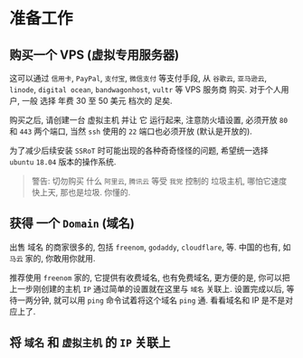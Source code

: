 # 准备工作

## 购买一个 VPS (虚拟专用服务器) 
  这可以通过 `信用卡`, `PayPal`, `支付宝`, `微信支付` 等支付手段, 从 `谷歌云`, `亚马逊云`, `linode`, `digital ocean`, `bandwagonhost`, `vultr` 等 VPS 服务商 购买. 对于个人用户, 一般 选择 年费 30 至 50 美元 档次的 足矣.

  购买之后, 请创建一台 虚拟主机 并让 它 运行起来, 注意防火墙设置, 必须开放 `80` 和 `443` 两个端口, 当然 `ssh` 使用的 `22` 端口也必须开放 (默认是开放的).

  为了减少后续安装 `SSRoT` 时可能出现的各种奇奇怪怪的问题, 希望统一选择 `ubuntu` `18.04` 版本的操作系统.

> 警告: 切勿购买 什么 `阿里云`, `腾讯云` 等受 `我党` 控制的 垃圾主机, 哪怕它速度快上天, 那也是垃圾. 你懂的.

## 获得 一个 `Domain` (域名)

  出售 域名 的商家很多的, 包括 `freenom`, `godaddy`, `cloudflare`, 等. 中国的也有, 如 `马云` 家的, 你敢用你就用.

  推荐使用 `freenom` 家的, 它提供有收费域名, 也有免费域名, 更方便的是, 你可以把上一步刚创建的主机 `IP` 通过简单的设置就在这里与 `域名` 关联上. 设置完成以后, 等待一两分钟, 就可以用 `ping` 命令试着将这个域名 `ping` 通. 看看域名和 IP 是不是对应上了.

## 将 `域名` 和 `虚拟主机` 的 `IP` 关联上

